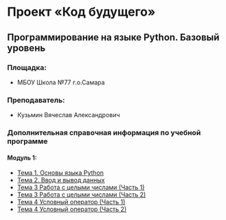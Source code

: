 # Проект «Код будущего»
## Программирование на языке Python. Базовый уровень

### Площадка: 
- МБОУ Школа №77 г.о.Самара

### Преподаватель:
- Кузьмин Вячеслав Александрович

### Дополнительная справочная информация по учебной программе
#### Модуль 1:

-  [Тема 1. Основы языка Python](https://github.com/kuzminprog/python_school77/tree/main/module01/topic01)
-  [Тема 2. Ввод и вывод данных](https://github.com/kuzminprog/python_school77/tree/main/module01/topic02)
-  [Тема 3 Работа с целыми числами (Часть 1)](https://github.com/kuzminprog/python_school77/tree/main/module01/topic03_01)
-  [Тема 3 Работа с целыми числами (Часть 2)](https://github.com/kuzminprog/python_school77/tree/main/module01/topic03_02)
-  [Тема 4 Условный оператор (Часть 1)](https://github.com/kuzminprog/python_school77/tree/main/module01/topic04_01)
-  [Тема 4 Условный оператор (Часть 2)](https://github.com/kuzminprog/python_school77/tree/main/module01/topic04_02)